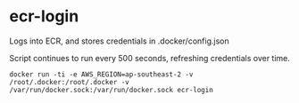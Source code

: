 # ecr-login
Logs into ECR, and stores credentials in .docker/config.json

Script continues to run every 500 seconds, refreshing credentials over time.

```
docker run -ti -e AWS_REGION=ap-southeast-2 -v /root/.docker:/root/.docker -v /var/run/docker.sock:/var/run/docker.sock ecr-login
```
